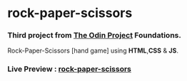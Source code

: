 # rock-paper-scissors

### Third project from [The Odin Project](https://www.theodinproject.com/) Foundations.
Rock-Paper-Scissors [hand game] using **HTML**,**CSS** & **JS**.

### Live Preview : [rock-paper-scissors](https://mvlprem.github.io/rock-paper-scissors/)